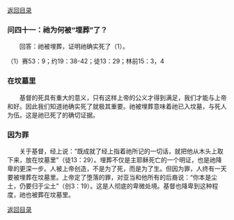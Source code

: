[返回目录](000.md)

### 问四十一：祂为何被“埋葬”了？
<p>
　　回答：祂被埋葬，证明祂确实死了（1）。
</p>

（1）赛53：9；约19：38-42；徒13：29；林前15：3，4<br/>

### 在坟墓里
<p>
　　基督的死具有重大的意义，只有这样上帝的公义才得到满足，我们才能与上帝和好。因此我们知道祂确实死了就极其重要。祂被埋葬意味着祂已入坟墓，与死人为伍。这是祂已死了的确切证据。
</p>

### 因为罪
<p>
　　关于基督，经上说：“既成就了经上指着祂所记的一切话，就把他从木头上取下来，放在坟墓里”（徒13：29）。埋葬不仅是主耶稣死亡的一个明证，也是祂降卑的更深一步。人被上帝创造，不是为了死，而是为了生。但因为罪，人终有一天要被埋葬在坟墓里。上帝定了堕落的罪，对亚当和他所有的后裔说：“你本是尘土，仍要归于尘土”（创3：19）。这是人彻底的卑微处境。基督也降卑到这种程度，祂也被葬在坟墓里。
</p>


[返回目录](000.md)
